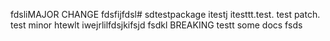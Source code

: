 fdsliMAJOR CHANGE
fdsfijfdsl# sdtestpackage itestj
itesttt.test. test patch. test minor
htewlt
iwejrlilfdsjkifsjd
fsdkl
BREAKING
testt
some docs
fsds
